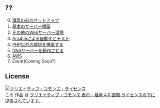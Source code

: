 ## ??

0. [講義の前のセットアップ](Section0.md)
1. [基本のサーバー構築](Section1.md)
2. [その他のWebサーバー環境](Section2.md)
3. [Ansibleによる自動化とテスト](Section3.md)
4. [PHP以外の環境を構築する](Section4.md)
5. [DNSサーバーを動作させる](Section5.md)
6. [AWS](Section6.md)
7. Event(Coming Soon?)

## License

<a rel="license" href="http://creativecommons.org/licenses/by-sa/4.0/"><img alt="クリエイティブ・コモンズ・ライセンス" style="border-width:0" src="https://i.creativecommons.org/l/by-sa/4.0/88x31.png" /></a><br />この <span xmlns:dct="http://purl.org/dc/terms/" href="http://purl.org/dc/dcmitype/Text" rel="dct:type">作品</span> は <a rel="license" href="http://creativecommons.org/licenses/by-sa/4.0/">クリエイティブ・コモンズ 表示 - 継承 4.0 国際 ライセンスの下に提供されています。</a>
